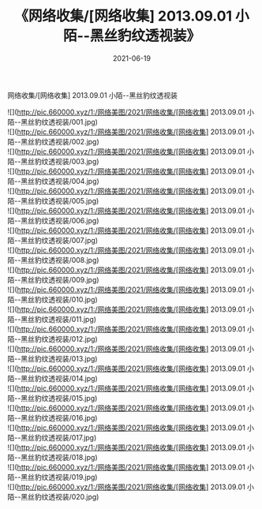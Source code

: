 ﻿---
layout: post
title:  《网络收集/[网络收集] 2013.09.01 小陌--黑丝豹纹透视装》
date:   2021-06-19
img: http://pic.660000.xyz/1:/网络美图/2021/网络收集/[网络收集] 2013.09.01 小陌--黑丝豹纹透视装/000.jpg
categories: [美女, 清纯, 唯美]
---

网络收集/[网络收集] 2013.09.01 小陌--黑丝豹纹透视装

 ![](http://pic.660000.xyz/1:/网络美图/2021/网络收集/[网络收集] 2013.09.01 小陌--黑丝豹纹透视装/001.jpg) <br>![](http://pic.660000.xyz/1:/网络美图/2021/网络收集/[网络收集] 2013.09.01 小陌--黑丝豹纹透视装/002.jpg) <br>![](http://pic.660000.xyz/1:/网络美图/2021/网络收集/[网络收集] 2013.09.01 小陌--黑丝豹纹透视装/003.jpg) <br>![](http://pic.660000.xyz/1:/网络美图/2021/网络收集/[网络收集] 2013.09.01 小陌--黑丝豹纹透视装/004.jpg) <br>![](http://pic.660000.xyz/1:/网络美图/2021/网络收集/[网络收集] 2013.09.01 小陌--黑丝豹纹透视装/005.jpg) <br>![](http://pic.660000.xyz/1:/网络美图/2021/网络收集/[网络收集] 2013.09.01 小陌--黑丝豹纹透视装/006.jpg) <br>![](http://pic.660000.xyz/1:/网络美图/2021/网络收集/[网络收集] 2013.09.01 小陌--黑丝豹纹透视装/007.jpg) <br>![](http://pic.660000.xyz/1:/网络美图/2021/网络收集/[网络收集] 2013.09.01 小陌--黑丝豹纹透视装/008.jpg) <br>![](http://pic.660000.xyz/1:/网络美图/2021/网络收集/[网络收集] 2013.09.01 小陌--黑丝豹纹透视装/009.jpg) <br>![](http://pic.660000.xyz/1:/网络美图/2021/网络收集/[网络收集] 2013.09.01 小陌--黑丝豹纹透视装/010.jpg) <br>![](http://pic.660000.xyz/1:/网络美图/2021/网络收集/[网络收集] 2013.09.01 小陌--黑丝豹纹透视装/011.jpg) <br>![](http://pic.660000.xyz/1:/网络美图/2021/网络收集/[网络收集] 2013.09.01 小陌--黑丝豹纹透视装/012.jpg) <br>![](http://pic.660000.xyz/1:/网络美图/2021/网络收集/[网络收集] 2013.09.01 小陌--黑丝豹纹透视装/013.jpg) <br>![](http://pic.660000.xyz/1:/网络美图/2021/网络收集/[网络收集] 2013.09.01 小陌--黑丝豹纹透视装/014.jpg) <br>![](http://pic.660000.xyz/1:/网络美图/2021/网络收集/[网络收集] 2013.09.01 小陌--黑丝豹纹透视装/015.jpg) <br>![](http://pic.660000.xyz/1:/网络美图/2021/网络收集/[网络收集] 2013.09.01 小陌--黑丝豹纹透视装/016.jpg) <br>![](http://pic.660000.xyz/1:/网络美图/2021/网络收集/[网络收集] 2013.09.01 小陌--黑丝豹纹透视装/017.jpg) <br>![](http://pic.660000.xyz/1:/网络美图/2021/网络收集/[网络收集] 2013.09.01 小陌--黑丝豹纹透视装/018.jpg) <br>![](http://pic.660000.xyz/1:/网络美图/2021/网络收集/[网络收集] 2013.09.01 小陌--黑丝豹纹透视装/019.jpg) <br>![](http://pic.660000.xyz/1:/网络美图/2021/网络收集/[网络收集] 2013.09.01 小陌--黑丝豹纹透视装/020.jpg) <br>
